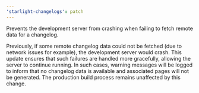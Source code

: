 ```yaml
---
'starlight-changelogs': patch
---
```


Prevents the development server from crashing when failing to fetch remote data for a changelog.

Previously, if some remote changelog data could not be fetched (due to network issues for example), the development server would crash. This update ensures that such failures are handled more gracefully, allowing the server to continue running. In such cases, warning messages will be logged to inform that no changelog data is available and associated pages will not be generated. The production build process remains unaffected by this change.
